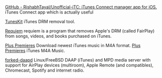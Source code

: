 
[GitHub - RishabhTayal/Unofficial-iTC: iTunes Connect manager app for iOS.](https://github.com/RishabhTayal/Unofficial-iTC)
iTunes Connect app which is actually useful

[TunesKit](https://www.tuneskit.com/)
iTunes DRM removal tool.

[Requiem](https://digiex.net/threads/requiem-4-1-remove-itunes-drm-fairplay-from-music-video-and-books.11796/)
requiem is a program that removes Apple's DRM (called FairPlay) from songs, videos, and books purchased on iTunes.

[Plus Premieres](https://www.pluspremieres.to/)
Download newest iTunes music in M4A format.
[Plus Premieres](https://www.pluspremieres.nz/)
iTunes M4A Music.

[forked-daapd](https://ejurgensen.github.io/forked-daapd/)
Linux/FreeBSD DAAP (iTunes)
and MPD media server with support for AirPlay devices (multiroom), Apple Remote (and compatibles), Chromecast, Spotify and internet radio.
